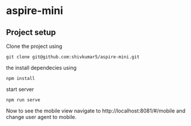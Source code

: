 # aspire-mini

## Project setup

Clone the project using

```
git clone git@github.com:shivkumar5/aspire-mini.git
```
the install dependecies using

```
npm install
```

start server 

```
npm run serve
```

Now to see the mobile view navigate to http://localhost:8081/#/mobile and change user agent to mobile.

